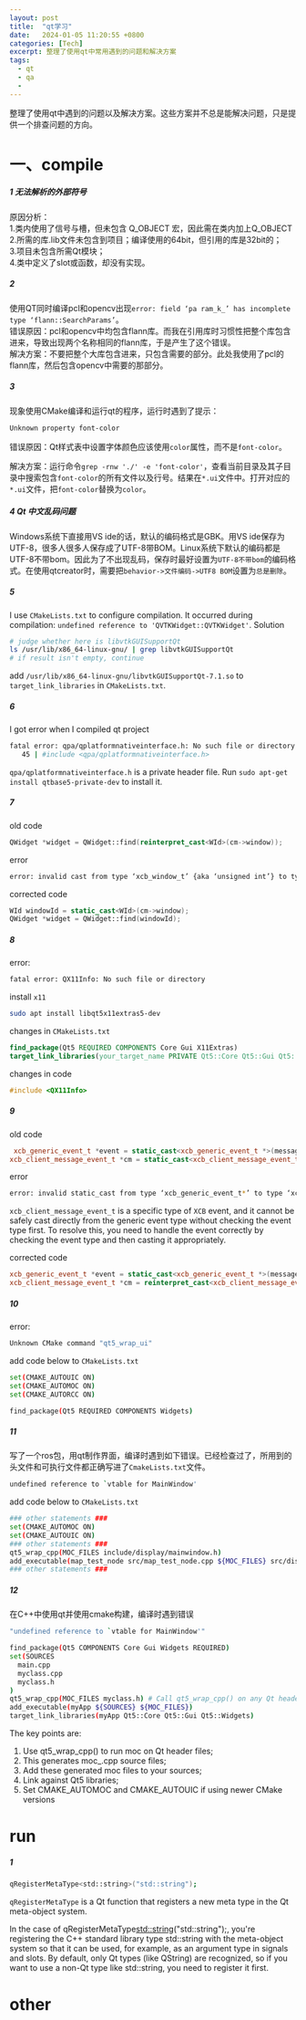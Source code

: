 ```yaml
---
layout: post
title:  "qt学习"
date:   2024-01-05 11:20:55 +0800
categories: [Tech]
excerpt: 整理了使用qt中常用遇到的问题和解决方案
tags:
  - qt 
  - qa
  - 
---
```



整理了使用qt中遇到的问题以及解决方案。这些方案并不总是能解决问题，只是提供一个排查问题的方向。

# 一、compile

##### 1 无法解析的外部符号

原因分析：  
1.类内使用了信号与槽，但未包含 Q_OBJECT 宏，因此需在类内加上Q_OBJECT  
2.所需的库.lib文件未包含到项目；编译使用的64bit，但引用的库是32bit的；  
3.项目未包含所需Qt模块；  
4.类中定义了slot或函数，却没有实现。  

##### 2

使用QT同时编译pcl和opencv出现`error: field ‘pa ram_k_’ has incomplete type ‘flann::SearchParams’`。<br />
错误原因：pcl和opencv中均包含flann库。而我在引用库时习惯性把整个库包含进来，导致出现两个名称相同的flann库，于是产生了这个错误。<br />
解决方案：不要把整个大库包含进来，只包含需要的部分。此处我使用了pcl的flann库，然后包含opencv中需要的那部分。<br />

##### 3
现象使用CMake编译和运行qt的程序，运行时遇到了提示：
```bash
Unknown property font-color 
```

错误原因：Qt样式表中设置字体颜色应该使用`color`属性，而不是`font-color`。    

解决方案：运行命令`grep -rnw './' -e 'font-color'`，查看当前目录及其子目录中搜索包含`font-color`的所有文件以及行号。结果在`*.ui`文件中。打开对应的`*.ui`文件，把`font-color`替换为`color`。

##### 4 Qt 中文乱码问题
Windows系统下直接用VS ide的话，默认的编码格式是GBK。用VS ide保存为UTF-8，很多人很多人保存成了UTF-8带BOM。Linux系统下默认的编码都是 UTF-8不带bom。因此为了不出现乱码，保存时最好设置为`UTF-8不带bom`的编码格式。在使用qtcreator时，需要把`behavior->文件编码->UTF8 BOM`设置为`总是删除`。

##### 5 
I use `CMakeLists.txt` to configure compilation. It occurred during compilation: `undefined reference to 'QVTKWidget::QVTKWidget'`.
Solution
```bash
# judge whether here is libvtkGUISupportQt
ls /usr/lib/x86_64-linux-gnu/ | grep libvtkGUISupportQt
# if result isn't empty, continue
```
add `/usr/lib/x86_64-linux-gnu/libvtkGUISupportQt-7.1.so` to `target_link_libraries` in `CMakeLists.txt`.

##### 6
I got error when I compiled qt project
```bash
fatal error: qpa/qplatformnativeinterface.h: No such file or directory
   45 | #include <qpa/qplatformnativeinterface.h>
``` 
`qpa/qplatformnativeinterface.h` is a private header file. Run `sudo apt-get install qtbase5-private-dev` to install it.

##### 7
old code
```C++
QWidget *widget = QWidget::find(reinterpret_cast<WId>(cm->window));
```
error
```bash
error: invalid cast from type ‘xcb_window_t’ {aka ‘unsigned int’} to type ‘WId’ {aka ‘long long unsigned int’}
```
corrected code
```C++
WId windowId = static_cast<WId>(cm->window);
QWidget *widget = QWidget::find(windowId);
```

##### 8
error:
```bash
fatal error: QX11Info: No such file or directory
```
install `x11`
```bash
sudo apt install libqt5x11extras5-dev
```

changes in `CMakeLists.txt`
```cmake
find_package(Qt5 REQUIRED COMPONENTS Core Gui X11Extras)
target_link_libraries(your_target_name PRIVATE Qt5::Core Qt5::Gui Qt5::X11Extras)
```
changes in code
```C++
#include <QX11Info>
```

##### 9
old code
```C++
 xcb_generic_event_t *event = static_cast<xcb_generic_event_t *>(message);
xcb_client_message_event_t *cm = static_cast<xcb_client_message_event_t *>(event);
```
error
```bash
error: invalid static_cast from type ‘xcb_generic_event_t*’ to type ‘xcb_client_message_event_t*
```
`xcb_client_message_event_t` is a specific type of `XCB` event, and it cannot be safely cast directly from the generic event type without checking the event type first. To resolve this, you need to handle the event correctly by checking the event type and then casting it appropriately.

corrected code
```C++
xcb_generic_event_t *event = static_cast<xcb_generic_event_t *>(message);
xcb_client_message_event_t *cm = reinterpret_cast<xcb_client_message_event_t *>(event);
```

##### 10
error:
```bash
Unknown CMake command "qt5_wrap_ui"
```
add code below to `CMakeLists.txt`
```bash
set(CMAKE_AUTOUIC ON)
set(CMAKE_AUTOMOC ON)
set(CMAKE_AUTORCC ON)

find_package(Qt5 REQUIRED COMPONENTS Widgets)
```

##### 11
写了一个ros包，用qt制作界面，编译时遇到如下错误。已经检查过了，所用到的头文件和可执行文件都正确写进了`CmakeLists.txt`文件。
```Bash
undefined reference to `vtable for MainWindow'
```
add code below  to `CMakeLists.txt`
```bash
### other statements ###
set(CMAKE_AUTOMOC ON)
set(CMAKE_AUTOUIC ON)
### other statements ###
qt5_wrap_cpp(MOC_FILES include/display/mainwindow.h)
add_executable(map_test_node src/map_test_node.cpp ${MOC_FILES} src/display/mainwindow.cpp)
### other statements ###
```

##### 12
在C++中使用qt并使用cmake构建，编译时遇到错误
```Bash
"undefined reference to `vtable for MainWindow'"
```

```Bash
find_package(Qt5 COMPONENTS Core Gui Widgets REQUIRED) 
set(SOURCES 
  main.cpp
  myclass.cpp
  myclass.h
)
qt5_wrap_cpp(MOC_FILES myclass.h) # Call qt5_wrap_cpp() on any Qt header files to run moc automatically
add_executable(myApp ${SOURCES} ${MOC_FILES})
target_link_libraries(myApp Qt5::Core Qt5::Gui Qt5::Widgets)
```
The key points are:
1. Use qt5_wrap_cpp() to run moc on Qt header files; 
2. This generates moc_<file>.cpp source files; 
3. Add these generated moc files to your sources; 
4. Link against Qt5 libraries; 
5. Set CMAKE_AUTOMOC and CMAKE_AUTOUIC if using newer CMake versions

# run
##### 1
```bash
qRegisterMetaType<std::string>("std::string");
```
`qRegisterMetaType` is a Qt function that registers a new meta type in the Qt meta-object system. 

In the case of qRegisterMetaType<std::string>("std::string");, you're registering the C++ standard library type std::string with the meta-object system so that it can be used, for example, as an argument type in signals and slots. By default, only Qt types (like QString) are recognized, so if you want to use a non-Qt type like std::string, you need to register it first.

# other